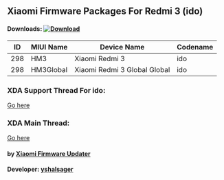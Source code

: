 ## Xiaomi Firmware Packages For Redmi 3 (ido)

#### Downloads: [![Download](https://img.shields.io/badge/Downloads-Here-orange.svg)](https://xiaomifirmwareupdater.github.io/#stable)

| ID | MIUI Name | Device Name | Codename |
| --- | --- | --- | --- |
| 298 | HM3 | Xiaomi Redmi 3 | ido |
| 298 | HM3Global | Xiaomi Redmi 3 Global Global | ido |

### XDA Support Thread For ido:
[Go here](https://forum.xda-developers.com/redmi-3/development/firmware-xiaomi-redmi-3-t3760875)

### XDA Main Thread:
[Go here](https://forum.xda-developers.com/android/software-hacking/devices-xiaomi-firmware-updater-t3741446)

#### by [Xiaomi Firmware Updater](https://github.com/XiaomiFirmwareUpdater)
#### Developer: [yshalsager](https://github.com/yshalsager)
